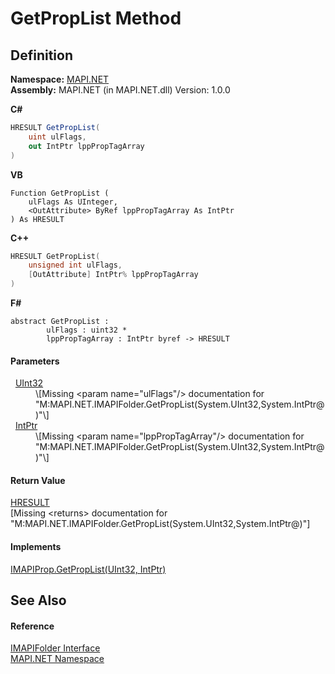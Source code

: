 # GetPropList Method




## Definition
**Namespace:** <a href="5bef4637-66f8-16d4-e5f4-4d0da57a1538.md">MAPI.NET</a>  
**Assembly:** MAPI.NET (in MAPI.NET.dll) Version: 1.0.0

**C#**
``` C#
HRESULT GetPropList(
	uint ulFlags,
	out IntPtr lppPropTagArray
)
```
**VB**
``` VB
Function GetPropList ( 
	ulFlags As UInteger,
	<OutAttribute> ByRef lppPropTagArray As IntPtr
) As HRESULT
```
**C++**
``` C++
HRESULT GetPropList(
	unsigned int ulFlags, 
	[OutAttribute] IntPtr% lppPropTagArray
)
```
**F#**
``` F#
abstract GetPropList : 
        ulFlags : uint32 * 
        lppPropTagArray : IntPtr byref -> HRESULT 
```



#### Parameters
<dl><dt>  <a href="https://learn.microsoft.com/dotnet/api/system.uint32" target="_blank" rel="noopener noreferrer">UInt32</a></dt><dd>\[Missing &lt;param name="ulFlags"/&gt; documentation for "M:MAPI.NET.IMAPIFolder.GetPropList(System.UInt32,System.IntPtr@)"\]</dd><dt>  <a href="https://learn.microsoft.com/dotnet/api/system.intptr" target="_blank" rel="noopener noreferrer">IntPtr</a></dt><dd>\[Missing &lt;param name="lppPropTagArray"/&gt; documentation for "M:MAPI.NET.IMAPIFolder.GetPropList(System.UInt32,System.IntPtr@)"\]</dd></dl>

#### Return Value
<a href="50596607-a328-ef10-6ea9-0448fbb7d197.md">HRESULT</a>  
\[Missing &lt;returns&gt; documentation for "M:MAPI.NET.IMAPIFolder.GetPropList(System.UInt32,System.IntPtr@)"\]

#### Implements
<a href="1fdf6ea2-4ee7-da0d-7329-a223aa9dc8dd.md">IMAPIProp.GetPropList(UInt32, IntPtr)</a>  


## See Also


#### Reference
<a href="a5eb5918-6571-0710-67c7-a210d1ad706f.md">IMAPIFolder Interface</a>  
<a href="5bef4637-66f8-16d4-e5f4-4d0da57a1538.md">MAPI.NET Namespace</a>  

